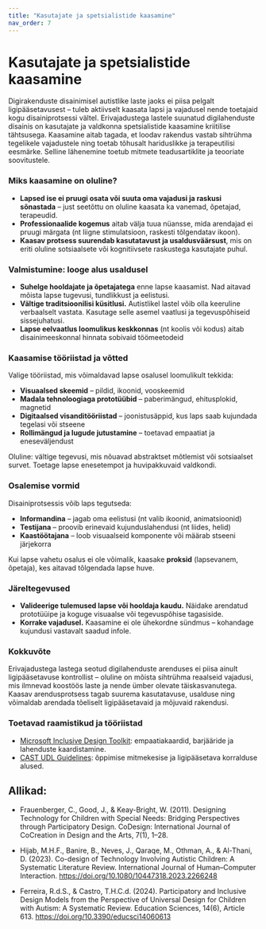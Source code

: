 ```yaml
---
title: "Kasutajate ja spetsialistide kaasamine"
nav_order: 7
---
```


# Kasutajate ja spetsialistide kaasamine

Digirakenduste disainimisel autistlike laste jaoks ei piisa pelgalt ligipääsetavusest – tuleb aktiivselt kaasata lapsi ja vajadusel nende toetajaid kogu disainiprotsessi vältel.  Erivajadustega lastele suunatud digilahenduste disainis on kasutajate ja valdkonna spetsialistide kaasamine kriitilise tähtsusega. Kaasamine aitab tagada, et loodav rakendus vastab sihtrühma tegelikele vajadustele ning toetab tõhusalt hariduslikke ja terapeutilisi eesmärke. Selline lähenemine toetub mitmete teadusartiklite ja teooriate soovitustele.


### Miks kaasamine on oluline?
- **Lapsed ise ei pruugi osata või suuta oma vajadusi ja raskusi sõnastada** – just seetõttu on oluline kaasata ka vanemad, õpetajad, terapeudid.
- **Professionaalide kogemus** aitab välja tuua nüansse, mida arendajad ei pruugi märgata (nt liigne stimulatsioon, raskesti tõlgendatav ikoon).
- **Kaasav protsess suurendab kasutatavust ja usaldusväärsust**, mis on eriti oluline sotsiaalsete või kognitiivsete raskustega kasutajate puhul.

### Valmistumine: looge alus usaldusel

- **Suhelge hooldajate ja õpetajatega** enne lapse kaasamist. Nad aitavad mõista lapse tugevusi, tundlikkust ja eelistusi.
- **Vältige traditsioonilisi küsitlusi.** Autistlikel lastel võib olla keeruline verbaalselt vastata. Kasutage selle asemel vaatlusi ja tegevuspõhiseid sissejuhatusi.
- **Lapse eelvaatlus loomulikus keskkonnas** (nt koolis või kodus) aitab disainimeeskonnal hinnata sobivaid töömeetodeid

### Kaasamise tööriistad ja võtted

Valige tööriistad, mis võimaldavad lapse osalusel loomulikult tekkida:
- **Visuaalsed skeemid** – pildid, ikoonid, vooskeemid
- **Madala tehnoloogiaga prototüübid** – paberimängud, ehitusplokid, magnetid
- **Digitaalsed visanditööriistad** – joonistusäppid, kus laps saab kujundada tegelasi või stseene
- **Rollimängud ja lugude jutustamine** – toetavad empaatiat ja eneseväljendust 

Oluline: vältige tegevusi, mis nõuavad abstraktset mõtlemist või sotsiaalset survet. Toetage lapse enesetempot ja huvipakkuvaid valdkondi.

### Osalemise vormid

Disainiprotsessis võib laps tegutseda:

- **Informandina** – jagab oma eelistusi (nt valib ikoonid, animatsioonid)
- **Testijana** – proovib erinevaid kujunduslahendusi (nt liides, helid)
- **Kaastöötajana** – loob visuaalseid komponente või määrab stseeni järjekorra

Kui lapse vahetu osalus ei ole võimalik, kaasake **proksid** (lapsevanem, õpetaja), kes aitavad tõlgendada lapse huve.

### Järeltegevused

- **Valideerige tulemused lapse või hooldaja kaudu.** Näidake arendatud prototüüipe ja koguge visuaalse või tegevuspõhise tagasiside.
- **Korrake vajadusel.** Kaasamine ei ole ühekordne sündmus – kohandage kujundusi vastavalt saadud infole.

### Kokkuvõte

Erivajadustega lastega seotud digilahenduste arenduses ei piisa ainult ligipääsetavuse kontrollist – oluline on mõista sihtrühma reaalseid vajadusi, mis ilmnevad koostöös laste ja nende ümber olevate täiskasvanutega. Kaasav arendusprotsess tagab suurema kasutatavuse, usalduse ning võimaldab arendada tõeliselt ligipääsetavaid ja mõjuvaid rakendusi.

### Toetavad raamistikud ja tööriistad

- [Microsoft Inclusive Design Toolkit](https://inclusive.microsoft.design/): empaatiakaardid, barjääride ja lahenduste kaardistamine.
- [CAST UDL Guidelines](https://udlguidelines.cast.org/): õppimise mitmekesise ja ligipääsetava korralduse alused.

## Allikad:
- Frauenberger, C., Good, J., & Keay-Bright, W. (2011). Designing Technology for Children with Special Needs: Bridging Perspectives through Participatory Design. CoDesign: International Journal of CoCreation in Design and the Arts, 7(1), 1–28.

- Hijab, M.H.F., Banire, B., Neves, J., Qaraqe, M., Othman, A., & Al-Thani, D. (2023). Co-design of Technology Involving Autistic Children: A Systematic Literature Review. International Journal of Human–Computer Interaction. https://doi.org/10.1080/10447318.2023.2266248

- Ferreira, R.d.S., & Castro, T.H.C.d. (2024). Participatory and Inclusive Design Models from the Perspective of Universal Design for Children with Autism: A Systematic Review. Education Sciences, 14(6), Article 613. https://doi.org/10.3390/educsci14060613

